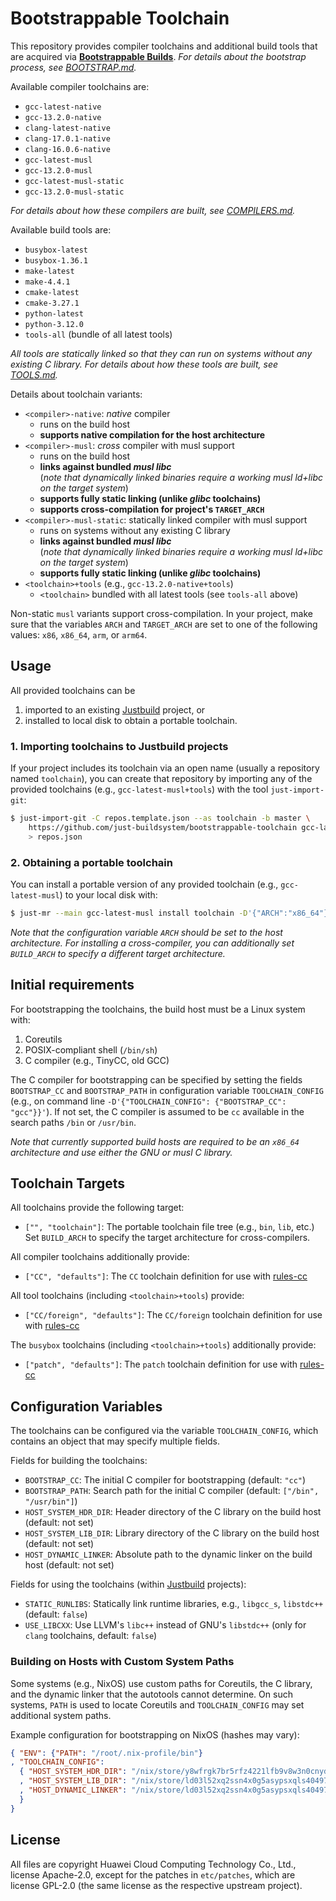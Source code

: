 # Bootstrappable Toolchain

This repository provides compiler toolchains and additional build tools that are
acquired via [**Bootstrappable Builds**](https://bootstrappable.org/). *For
details about the bootstrap process, see [BOOTSTRAP.md](./doc/BOOTSTRAP.md).*

Available compiler toolchains are:

- `gcc-latest-native`
- `gcc-13.2.0-native`
- `clang-latest-native`
- `clang-17.0.1-native`
- `clang-16.0.6-native`
- `gcc-latest-musl`
- `gcc-13.2.0-musl`
- `gcc-latest-musl-static`
- `gcc-13.2.0-musl-static`

*For details about how these compilers are built, see
[COMPILERS.md](./doc/COMPILERS.md).*

Available build tools are:

- `busybox-latest`
- `busybox-1.36.1`
- `make-latest`
- `make-4.4.1`
- `cmake-latest`
- `cmake-3.27.1`
- `python-latest`
- `python-3.12.0`
- `tools-all` (bundle of all latest tools)

*All tools are statically linked so that they can run on systems without any
existing C library. For details about how these tools are built, see
[TOOLS.md](./doc/TOOLS.md).*

Details about toolchain variants:

- `<compiler>-native`: *native* compiler
    - runs on the build host
    - **supports native compilation for the host architecture**
- `<compiler>-musl`: *cross* compiler with musl support
    - runs on the build host
    - **links against bundled *musl libc***  
      (*note that dynamically linked binaries require a working musl ld+libc on
      the target system*)
    - **supports fully static linking (unlike *glibc* toolchains)**
    - **supports cross-compilation for project's `TARGET_ARCH`**
- `<compiler>-musl-static`: statically linked compiler with musl support
    - runs on systems without any existing C library
    - **links against bundled *musl libc***  
      (*note that dynamically linked binaries require a working musl ld+libc on
      the target system*)
    - **supports fully static linking (unlike *glibc* toolchains)**
- `<toolchain>+tools` (e.g., `gcc-13.2.0-native+tools`)  
    - `<toolchain>` bundled with all latest tools (see `tools-all` above)

Non-static `musl` variants support cross-compilation. In your project, make sure
that the variables `ARCH` and `TARGET_ARCH` are set to one of the following
values: `x86`, `x86_64`, `arm`, or `arm64`.

## Usage

All provided toolchains can be
1. imported to an existing
[Justbuild](https://github.com/just-buildsystem/justbuild) project, or
2. installed to local disk to obtain a portable toolchain.

### 1. Importing toolchains to Justbuild projects

If your project includes its toolchain via an open name (usually a repository
named `toolchain`), you can create that repository by importing any of the
provided toolchains (e.g., `gcc-latest-musl+tools`) with the tool
`just-import-git`:

~~~ sh
$ just-import-git -C repos.template.json --as toolchain -b master \
    https://github.com/just-buildsystem/bootstrappable-toolchain gcc-latest-musl+tools \
    > repos.json
~~~

### 2. Obtaining a portable toolchain

You can install a portable version of any provided toolchain (e.g.,
`gcc-latest-musl`) to your local disk with:

~~~ sh
$ just-mr --main gcc-latest-musl install toolchain -D'{"ARCH":"x86_64"}' -o /opt/gcc
~~~

*Note that the configuration variable `ARCH` should be set to the host
architecture. For installing a cross-compiler, you can additionally set
`BUILD_ARCH` to specify a different target architecture.*

## Initial requirements

For bootstrapping the toolchains, the build host must be a Linux system with:

1. Coreutils
2. POSIX-compliant shell (`/bin/sh`)
3. C compiler (e.g., TinyCC, old GCC)

The C compiler for bootstrapping can be specified by setting the fields
`BOOTSTRAP_CC` and `BOOTSTRAP_PATH` in configuration variable `TOOLCHAIN_CONFIG`
(e.g., on command line `-D'{"TOOLCHAIN_CONFIG": {"BOOTSTRAP_CC": "gcc"}}'`). If
not set, the C compiler is assumed to be `cc` available in the search paths
`/bin` or `/usr/bin`.

*Note that currently supported build hosts are required to be an `x86_64`
architecture and use either the GNU or musl C library.*

## Toolchain Targets

All toolchains provide the following target:
- `["", "toolchain"]`:
  The portable toolchain file tree (e.g., `bin`, `lib`, etc.)  
  Set `BUILD_ARCH` to specify the target architecture for cross-compilers.

All compiler toolchains additionally provide:
- `["CC", "defaults"]`:
  The `CC` toolchain definition for use with
  [rules-cc](https://github.com/just-buildsystem/rules-cc)

All tool toolchains (including `<toolchain>+tools`) provide:
- `["CC/foreign", "defaults"]`:
  The `CC/foreign` toolchain definition for use with
  [rules-cc](https://github.com/just-buildsystem/rules-cc)

The `busybox` toolchains (including `<toolchain>+tools`) additionally provide:
- `["patch", "defaults"]`:
  The `patch` toolchain definition for use with
  [rules-cc](https://github.com/just-buildsystem/rules-cc)

## Configuration Variables

The toolchains can be configured via the variable `TOOLCHAIN_CONFIG`, which
contains an object that may specify multiple fields.

Fields for building the toolchains:

- `BOOTSTRAP_CC`:
  The initial C compiler for bootstrapping (default: `"cc"`)
- `BOOTSTRAP_PATH`:
  Search path for the initial C compiler (default: `["/bin", "/usr/bin"]`)
- `HOST_SYSTEM_HDR_DIR`:
  Header directory of the C library on the build host (default: not set)
- `HOST_SYSTEM_LIB_DIR`:
  Library directory of the C library on the build host (default: not set)
- `HOST_DYNAMIC_LINKER`:
  Absolute path to the dynamic linker on the build host (default: not set)

Fields for using the toolchains
(within [Justbuild](https://github.com/just-buildsystem/justbuild) projects):

- `STATIC_RUNLIBS`:
  Statically link runtime libraries, e.g., `libgcc_s`, `libstdc++` (default:
  `false`)
- `USE_LIBCXX`:
  Use LLVM's `libc++` instead of GNU's `libstdc++` (only for `clang` toolchains,
  default: `false`)

### Building on Hosts with Custom System Paths

Some systems (e.g., NixOS) use custom paths for Coreutils, the C library, and
the dynamic linker that the autotools cannot determine. On such systems, `PATH`
is used to locate Coreutils and `TOOLCHAIN_CONFIG` may set additional system
paths.

Example configuration for bootstrapping on NixOS (hashes may vary):

~~~ json
{ "ENV": {"PATH": "/root/.nix-profile/bin"}
, "TOOLCHAIN_CONFIG":
  { "HOST_SYSTEM_HDR_DIR": "/nix/store/y8wfrgk7br5rfz4221lfb9v8w3n0cnyd-glibc-2.37-8-dev/include"
  , "HOST_SYSTEM_LIB_DIR": "/nix/store/ld03l52xq2ssn4x0g5asypsxqls40497-glibc-2.37-8/lib"
  , "HOST_DYNAMIC_LINKER": "/nix/store/ld03l52xq2ssn4x0g5asypsxqls40497-glibc-2.37-8/lib/ld-linux-x86-64.so.2"
  }
}
~~~

## License

All files are copyright Huawei Cloud Computing Technology Co., Ltd., license
Apache-2.0, except for the patches in `etc/patches`, which are license GPL-2.0
(the same license as the respective upstream project).
